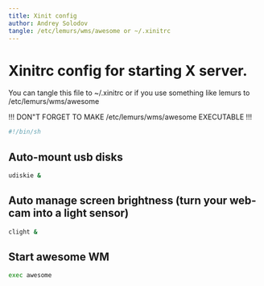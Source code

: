 ```yaml
---
title: Xinit config
author: Andrey Solodov
tangle: /etc/lemurs/wms/awesome or ~/.xinitrc
---
```


# Xinitrc config for starting X server.
You can tangle this file to ~/.xinitrc or if you use something like lemurs to 
/etc/lemurs/wms/awesome

!!! DON"T FORGET TO MAKE /etc/lemurs/wms/awesome EXECUTABLE !!!

```sh
#!/bin/sh 
```
##  Auto-mount usb disks
```sh
udiskie &
```

## Auto manage screen brightness (turn your web-cam into a light sensor)
```sh
clight &
```

## Start awesome WM
```sh
exec awesome
```
